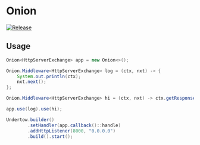 # Onion

[![Release](https://jitpack.io/v/cbdyzj/onion.svg)](https://jitpack.io/#cbdyzj/onion)

## Usage

```java
Onion<HttpServerExchange> app = new Onion<>();

Onion.Middleware<HttpServerExchange> log = (ctx, nxt) -> {
    System.out.println(ctx);
    nxt.next();
};

Onion.Middleware<HttpServerExchange> hi = (ctx, nxt) -> ctx.getResponseSender().send("hi");

app.use(log).use(hi);

Undertow.builder()
        .setHandler(app.callback()::handle)
        .addHttpListener(8000, "0.0.0.0")
        .build().start();
```